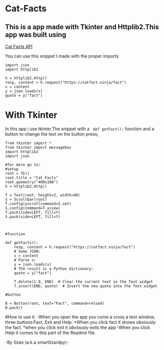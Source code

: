 # Cat-Facts
This is a app made with Tkinter and Httplib2.This app was built using 
-
[Cat Facts API](https://catfact.ninja/)

You can use this snippet I made with the proper imports
```
import json
import httplib2
```
```
h = httplib2.Http()
resp, content = h.request("https://catfact.ninja/fact")
x = content
y = json.loads(x)
quote = y["fact"]

```

# With Tkinter
In this app i use tkinter.The snippet with a ``` def getFact():``` function and a button to change the text on the button press;

```
from tkinter import *
from tkinter import messagebox
import httplib2
import json
```
```
#for more go to:
#setup
root = Tk()
root.title = "Cat Facts"
root.geometry("400x100")
h = httplib2.Http()

T = Text(root, height=2, width=40)
S = Scrollbar(root)
T.config(yscrollcommand=S.set)
S.config(command=T.yview)
T.pack(side=LEFT, fill=Y)
S.pack(side=LEFT, fill=Y)



#function

def getFacts():
    resp, content = h.request("https://catfact.ninja/fact")
    # Some JSON:
    x = content
    # Parse x:
    y = json.loads(x)
    # The result is a Python dictionary:
    quote = y["fact"]

    T.delete(1.0, END)  # Clear the current text in the Text widget
    T.insert(END, quote)  # Insert the new quote into the Text widget

#button

B = Button(root, text="Fact", command=reload)
B.pack()

```
#How to use it.
-When you open the app you come a cross a text window, three buttons:Fact, Exit and Help.
*When you click fact it shows *obviously* the fact.
*when you click exit it  *obviously* exits the app
-When you click Help it comes to this part of the Readme file.


-By 0zan (a.k.a smartlizardpy)-
